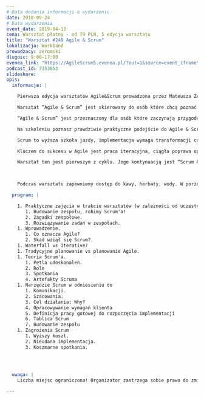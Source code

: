 ```yaml
---
# Data dodania informacji o wydarzeniu
date: 2018-09-24
# Data wydarzenia
event_date: 2019-04-13
cena: Warsztat płatny - od 79 PLN, 5 edycja warsztatu
title: "Warsztat #249 Agile & Scrum"
lokalizacja: Workband
prowadzacy: zeromski
dlugosc: 9:00-17:00
evenea_link: "https://AgileScrum5.evenea.pl/?out=1&source=event_iframe"
podcast_id: 7353053
slideshare:
opis:
  informacje: |

    Pierwsza edycja warsztatów Agile&Scrum prowadzona przez Mateusza Żeromskiego zdobyła bardzo pozytywną ocenę uczestników.  Kolejna edycja została dostosowana do oczekiwań osób początkujących w zwinnych metodykach pracy.

    Warsztat “Agile & Scrum” jest skierowany do osób które chcą poznać co naprawdę oznacza Agile, oraz co to jest Scrum. 50% czasu szkoleniowego jest poświęcone zasadom Agile. Druga połowa - podstawy Scrum.  Aktualnie istnieje wiele mitów na temat tych metodyk - na warsztatach obalamy wszystkie znane mity co pozwala dokładnie poznać Agile Mindset, wartości i zasady pracy zespołowej.

    “Agile & Scrum” jest przeznaczony dla osób które zaczynają przygodę ze Scrum, lub chcą poznać podstawy wiedzy. Szersze omówienie zasad Scrum i roli Scrum Mastera jest omawiane w drugim dniu szkoleniowym, podczas kolejnych warsztatów.

    Na szkoleniu poznasz prawdziwie praktyczne podejście do Agile & Scrum. To nie jest szkolenie “po certyfikat” ale po wiedzę, omawiam aspekty zwinnego zarządzania pod kątem wytwarzania oprogramowania wskazując co i kiedy można najlepiej zastosować.

    Scrum to wyższa szkoła jazdy, implementacja wymaga transformacji całego przedsiębiorstwa, natomiast narzędzia które są wykorzystywane w tej metodyce możesz zastosować wszędzie. Oczywiście tylko pełne wdrożenie tych zasad pozwoli realizować dwa razy więcej dwa razy szybciej.

    Kluczem do sukcesu w Agile jest praca iteracyjna, ciągła poprawa oparta na komunikacji i tworzeniu największej wartości dla Klienta. Na szkoleniu poznasz narzędzia i praktyczne zastosowania które mogą Ci pomóc w codziennej pracy.

    Warsztat ten jest pierwszym z cyklu. Jego kontynuacją jest “Scrum & Scrum Master”.

  

    Podczas warsztatu zapewniemy dostęp do kawy, herbaty, wody. W porze obiadowej zapewniamy pizzę w wersji mięsnej lub wegatariańskiej.

  program: |

    1. Praktyczne zajęcia w trakcie warsztatów (w zależności od uczestników). 
       1. Budowanie zespołu, robimy Scrum'a!
       2. Zagadki zespołowe.
       3. Rozwiązywanie zadań w zespołach.
    1. Wprowadzenie.
       1. Co oznacza Agile?
       2. Skąd wziął się Scrum?.     
    1. Waterfall vs Iterative?
    1. Tradycyjne planowanie vs planowanie Agile.
    1. Teoria Scrum'a.
       1. Pętla udoskonaleń.
       2. Role
       3. Spotkania
       4. Artefakty Scruma
    1. Narzędzie Scrum w odniesieniu do
       1. Komunikacji.
       2. Szacowania.
       3. Cel działania: Why?
       4. Opracowywanie wymagań klienta
       5. Definicja pracy gotowej do rozpoczęcia implementacji
       6. Tablica Scrum
       7. Budowanie zespołu
    1. Zagrożenia Scrum
       1. Wyższy koszt.
       2. Nieudana implementacja.
       3. Koszmarne spotkania. 


     
  
  uwaga: |
    Liczba miejsc ograniczona! Organizator zastrzega sobie prawo do zmiany lokalizacji wydarzenia oraz jego odwołania w przypadku niezgłoszenia się minimalnej liczby uczestników.

---
```

